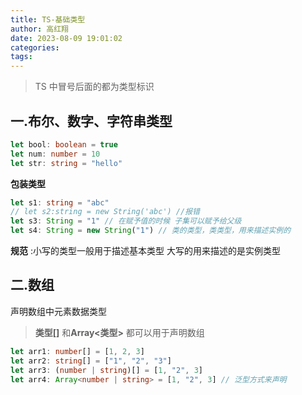 ```yaml
---
title: TS-基础类型
author: 高红翔
date: 2023-08-09 19:01:02
categories:
tags:
---
```


> TS 中冒号后面的都为类型标识

## 一.布尔、数字、字符串类型

```ts
let bool: boolean = true
let num: number = 10
let str: string = "hello"
```

**包装类型**

```ts
let s1: string = "abc"
// let s2:string = new String('abc') //报错
let s3: String = "1" // 在赋予值的时候 子集可以赋予给父级
let s4: String = new String("1") // 类的类型，类类型，用来描述实例的
```

**规范** :小写的类型一般用于描述基本类型 大写的用来描述的是实例类型

## 二.数组

声明数组中元素数据类型

> **类型[]** 和**Array<类型>** 都可以用于声明数组

```ts
let arr1: number[] = [1, 2, 3]
let arr2: string[] = ["1", "2", "3"]
let arr3: (number | string)[] = [1, "2", 3]
let arr4: Array<number | string> = [1, "2", 3] // 泛型方式来声明
```
